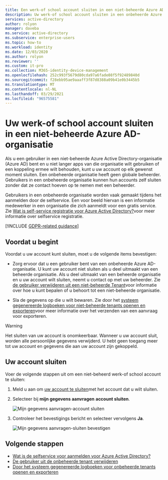 ```yaml
---
title: Een werk-of school account sluiten in een niet-beheerde Azure AD-organisatie
description: Uw werk-of school account sluiten in een onbeheerde Azure Active Directory.
services: active-directory
author: rolyon
manager: daveba
ms.service: active-directory
ms.subservice: enterprise-users
ms.topic: how-to
ms.workload: identity
ms.date: 12/03/2020
ms.author: rolyon
ms.reviewer: ''
ms.custom: it-pro
ms.collection: M365-identity-device-management
ms.openlocfilehash: 252c993f5679d80cda97a6fade08f5f92489840d
ms.sourcegitcommit: f28ebb95ae9aaaff3f87d8388a09b41e0b3445b5
ms.translationtype: MT
ms.contentlocale: nl-NL
ms.lasthandoff: 03/29/2021
ms.locfileid: "96575581"
---
```

# <a name="close-your-work-or-school-account-in-an-unmanaged-azure-ad-organization"></a>Uw werk-of school account sluiten in een niet-beheerde Azure AD-organisatie

Als u een gebruiker in een niet-beheerde Azure Active Directory-organisatie (Azure AD) bent en u niet langer apps van die organisatie wilt gebruiken of een koppeling ermee wilt behouden, kunt u uw account op elk gewenst moment sluiten. Een onbeheerde organisatie heeft geen globale beheerder. Gebruikers in een onbeheerde organisatie kunnen hun accounts zelf sluiten zonder dat ze contact hoeven op te nemen met een beheerder.

Gebruikers in een onbeheerde organisatie worden vaak gemaakt tijdens het aanmelden door de selfservice. Een voor beeld hiervan is een informatie medewerker in een organisatie die zich aanmeldt voor een gratis service. Zie [Wat is self-service registratie voor Azure Active Directory?](directory-self-service-signup.md)voor meer informatie over selfservice registratie.

[!INCLUDE [GDPR-related guidance](../../../includes/gdpr-intro-sentence.md)]

## <a name="before-you-begin"></a>Voordat u begint

Voordat u uw account kunt sluiten, moet u de volgende items bevestigen:

* Zorg ervoor dat u een gebruiker bent van een onbeheerde Azure AD-organisatie. U kunt uw account niet sluiten als u deel uitmaakt van een beheerde organisatie. Als u deel uitmaakt van een beheerde organisatie en u uw account wilt sluiten, neemt u contact op met uw beheerder. Zie [de gebruiker verwijderen uit een niet-beheerde Tenant](/flow/gdpr-dsr-delete#delete-the-user-from-unmanaged-tenant)voor informatie over hoe u kunt bepalen of u behoort tot een niet-beheerde organisatie.

* Sla de gegevens op die u wilt bewaren. Zie door het [systeem gegenereerde logboeken voor niet-beheerde tenants openen en exporteren](/power-platform/admin/powerapps-gdpr-dsr-guide-systemlogs#accessing-and-exporting-system-generated-logs-for-unmanaged-tenants)voor meer informatie over het verzenden van een aanvraag voor exporteren.

> [!WARNING]
> Het sluiten van uw account is onomkeerbaar. Wanneer u uw account sluit, worden alle persoonlijke gegevens verwijderd. U hebt geen toegang meer tot uw account en gegevens die aan uw account zijn gekoppeld.

## <a name="close-your-account"></a>Uw account sluiten

Voer de volgende stappen uit om een niet-beheerd werk-of school account te sluiten:

1. Meld u aan om [uw account te sluiten](https://go.microsoft.com/fwlink/?linkid=873123)met het account dat u wilt sluiten.

1. Selecteer bij **mijn gegevens aanvragen** **account sluiten**.

    ![Mijn gegevens aanvragen-account sluiten](./media/users-close-account/close-account.png)

1. Controleer het bevestigings bericht en selecteer vervolgens **Ja**.

    ![Mijn gegevens aanvragen-sluiten bevestigen](./media/users-close-account/confirm-close.png)

## <a name="next-steps"></a>Volgende stappen

- [Wat is de selfservice voor aanmelden voor Azure Active Directory?](directory-self-service-signup.md)
- [De gebruiker uit de onbeheerde tenant verwijderen](/flow/gdpr-dsr-delete#delete-the-user-from-unmanaged-tenant)
- [Door het systeem gegenereerde logboeken voor onbeheerde tenants openen en exporteren](/power-platform/admin/powerapps-gdpr-dsr-guide-systemlogs#accessing-and-exporting-system-generated-logs-for-unmanaged-tenants)